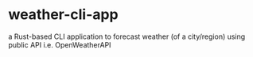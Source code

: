 # weather-cli-app
a Rust-based CLI application to forecast weather (of a city/region) using public API i.e. OpenWeatherAPI
